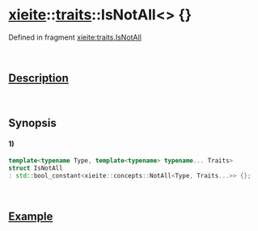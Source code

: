 # [xieite](../../xieite.md)\:\:[traits](../../traits.md)\:\:IsNotAll\<\> \{\}
Defined in fragment [xieite:traits.IsNotAll](../../../src/traits/is_not_all.cpp)

&nbsp;

## [Description](../concepts/not_all.md#Description)

&nbsp;

## Synopsis
#### 1)
```cpp
template<typename Type, template<typename> typename... Traits>
struct IsNotAll
: std::bool_constant<xieite::concepts::NotAll<Type, Traits...>> {};
```

&nbsp;

## [Example](../concepts/not_all.md#Example)
